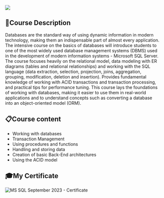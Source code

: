 <img src="https://capsule-render.vercel.app/api?type=waving&color=0:552586,100:a82da8&height=300&section=header&text=MS%20%SQL&fontSize=70&fontAlignY=35&descSize=70&descAlignY=50"/>

### <h2> 📑Course Description </h2>
Databases are the standard way of using dynamic information in modern technology, making them an indispensable part of almost every application. The intensive course on the basics of databases will introduce students to one of the most widely used database management systems (DBMS) used in the development of modern information systems - Microsoft SQL Server. The course focuses heavily on the relational model, data modeling with ER diagrams (tables and relational relationships) and working with the SQL language (data extraction, selection, projection, joins, aggregation, grouping, modification, deletion and insertion). Provides fundamental knowledge of working with ACID transactions and transaction processing, and practical tips for performance tuning. This course lays the foundations of working with databases, making it easier to use them in real-world applications and to understand concepts such as converting a database into an object-oriented model (ORM).

### <h2> 📋Course content </h2>
- Working with databases
- Transaction Management
- Using procedures and functions
- Handling and storing data
- Creation of basic Back-End architectures
- Using the ACID model

### <h2> 🎓My Certificate </h2>
![MS SQL September 2023 - Certificate](https://github.com/viktordanchev/SoftUni-Courses/assets/115632936/9795dbf4-01e2-4a76-8be5-63db90715417)

